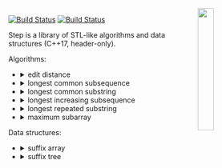 <img align="right" src="https://user-images.githubusercontent.com/3381451/40880432-5b9e7086-66b9-11e8-9718-4b1ea4eae317.png" width="25%">

[![Build Status](https://travis-ci.org/storm-ptr/step.svg?branch=master)](https://travis-ci.org/storm-ptr/step)
[![Build Status](https://ci.appveyor.com/api/projects/status/github/storm-ptr/step?svg=true&branch=master)](https://ci.appveyor.com/project/storm-ptr/step/branch/master)

Step is a library of STL-like algorithms and data structures (C++17, header-only).

Algorithms:
* <details><summary>edit distance</summary><p>

  [wiki](https://en.wikipedia.org/wiki/Levenshtein_distance)
  ```C++
  pairs_t pairs;
  step::edit_distance::join("this"sv, "has"sv, std::back_inserter(pairs));
  CHECK(pairs ==
        pairs_t{{'t', std::nullopt}, {'h', 'h'}, {'i', 'a'}, {'s', 's'}});
  ```
  </p></details>
* <details><summary>longest common subsequence</summary><p>
  
  [wiki](https://en.wikipedia.org/wiki/Longest_common_subsequence_problem)
  ```C++
  std::string str;
  step::longest_common_subsequence::intersection("LCS is the basis of "sv,
                                                 "the diff utility"sv,
                                                 std::back_inserter(str));
  CHECK(str == "the if ");
  ```
  </p></details>
* <details><summary>longest common substring</summary><p>

  [wiki](https://en.wikipedia.org/wiki/Longest_common_substring_problem)
  ```C++
  auto range = step::longest_common_substring::find_with_suffix_tree(
      "the longest string that is #", "a substring of two strings $");
  CHECK("string " == std::string(range.first, range.second));
  ```
  </p></details>
* <details><summary>longest increasing subsequence</summary><p>

  [wiki](https://en.wikipedia.org/wiki/Longest_increasing_subsequence)
  ```C++
  std::vector v{6, 3, 4, 8, 10, 5, 7, 1, 9, 2};
  int expect[] = {3, 4, 5, 7, 9};
  auto it = step::longest_increasing_subsequence::partition(v);
  CHECK(std::equal(v.begin(), it, std::begin(expect), std::end(expect)));
  ```
  </p></details>
* <details><summary>longest repeated substring</summary><p>

  [wiki](https://en.wikipedia.org/wiki/Longest_repeated_substring_problem)
  ```C++
  auto range = step::longest_repeated_substring::find_with_suffix_array(
      "the longest substring of a string that occurs at least twice");
  CHECK("string " == std::string(range.first, range.second));
  ```
    </p></details>
* <details><summary>maximum subarray</summary><p>

  [wiki](https://en.wikipedia.org/wiki/Maximum_subarray_problem)
  ```C++
  int arr[] = {-2, -3, 4, -1, -2, 1, 5, -3};
  std::array expect{4, -1, -2, 1, 5};
  auto range = step::maximum_subarray::find(arr);
  CHECK(std::equal(range.first, range.second, expect.begin(), expect.end()));
  ```
  </p></details>

Data structures:
* <details><summary>suffix array</summary><p>

  [wiki](https://en.wikipedia.org/wiki/Suffix_array)
  ```C++
  auto str = "how can I quickly search for text within a document?"sv;
  step::suffix_array arr{str};
  CHECK(arr.find("quick"sv) == 10);
  ```
  </p></details>
* <details><summary>suffix tree</summary><p>

  [wiki](https://en.wikipedia.org/wiki/Suffix_tree)
  ```C++
  auto str = "use the quick find feature to search for a text"sv;
  step::suffix_tree tree{};
  std::copy(str.begin(), str.end(), std::back_inserter(tree));
  CHECK(tree.find("quick"sv) == 8);
  ```
  </p></details>
